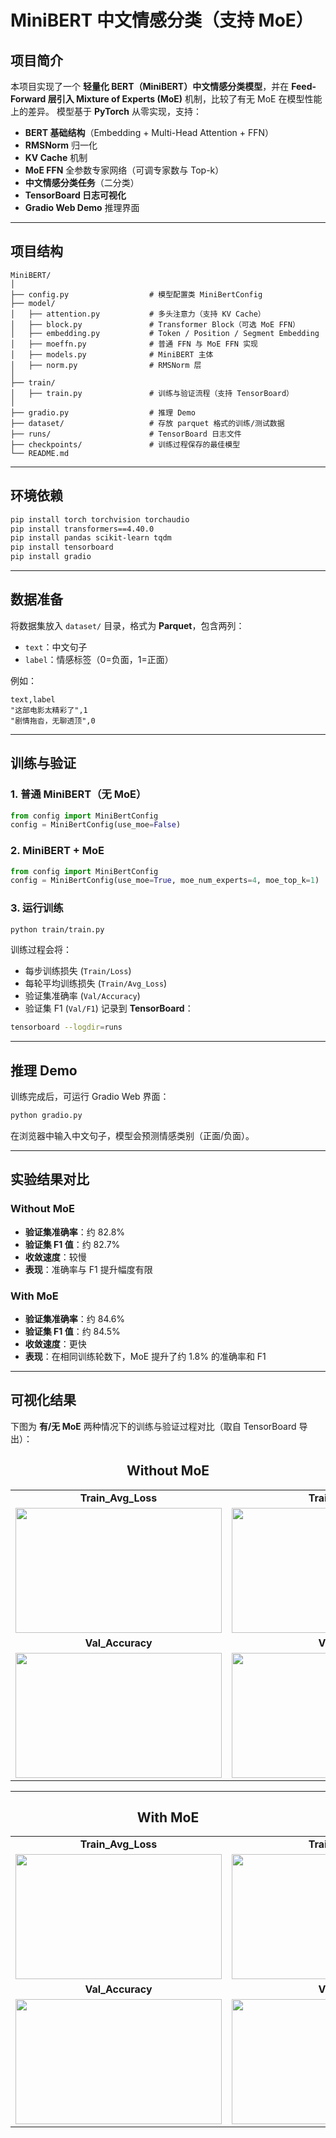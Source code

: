 # MiniBERT 中文情感分类（支持 MoE）

## 项目简介

本项目实现了一个 **轻量化 BERT（MiniBERT）中文情感分类模型**，并在 **Feed-Forward 层引入 Mixture of Experts (MoE)** 机制，比较了有无 MoE 在模型性能上的差异。
模型基于 **PyTorch** 从零实现，支持：

* **BERT 基础结构**（Embedding + Multi-Head Attention + FFN）
* **RMSNorm** 归一化
* **KV Cache** 机制
* **MoE FFN** 全参数专家网络（可调专家数与 Top-k）
* **中文情感分类任务**（二分类）
* **TensorBoard 日志可视化**
* **Gradio Web Demo** 推理界面

---

## 项目结构

```
MiniBERT/
│
├── config.py                  # 模型配置类 MiniBertConfig
├── model/
│   ├── attention.py           # 多头注意力（支持 KV Cache）
│   ├── block.py               # Transformer Block（可选 MoE FFN）
│   ├── embedding.py           # Token / Position / Segment Embedding
│   ├── moeffn.py              # 普通 FFN 与 MoE FFN 实现
│   ├── models.py              # MiniBERT 主体
│   ├── norm.py                # RMSNorm 层
│
├── train/
│   ├── train.py               # 训练与验证流程（支持 TensorBoard）
│
├── gradio.py                  # 推理 Demo
├── dataset/                   # 存放 parquet 格式的训练/测试数据
├── runs/                      # TensorBoard 日志文件
├── checkpoints/               # 训练过程保存的最佳模型
└── README.md
```

---

## 环境依赖

```bash
pip install torch torchvision torchaudio
pip install transformers==4.40.0
pip install pandas scikit-learn tqdm
pip install tensorboard
pip install gradio
```

---

## 数据准备

将数据集放入 `dataset/` 目录，格式为 **Parquet**，包含两列：

* `text`：中文句子
* `label`：情感标签（0=负面，1=正面）

例如：

```csv
text,label
"这部电影太精彩了",1
"剧情拖沓，无聊透顶",0
```

---

## 训练与验证

### 1. 普通 MiniBERT（无 MoE）

```python
from config import MiniBertConfig
config = MiniBertConfig(use_moe=False)
```

### 2. MiniBERT + MoE

```python
from config import MiniBertConfig
config = MiniBertConfig(use_moe=True, moe_num_experts=4, moe_top_k=1)
```

### 3. 运行训练

```bash
python train/train.py
```

训练过程会将：

* 每步训练损失 (`Train/Loss`)
* 每轮平均训练损失 (`Train/Avg_Loss`)
* 验证集准确率 (`Val/Accuracy`)
* 验证集 F1 (`Val/F1`)
  记录到 **TensorBoard**：

```bash
tensorboard --logdir=runs
```

---

## 推理 Demo

训练完成后，可运行 Gradio Web 界面：

```bash
python gradio.py
```

在浏览器中输入中文句子，模型会预测情感类别（正面/负面）。

---

## 实验结果对比

### Without MoE

* **验证集准确率**：约 82.8%
* **验证集 F1 值**：约 82.7%
* **收敛速度**：较慢
* **表现**：准确率与 F1 提升幅度有限

### With MoE

* **验证集准确率**：约 84.6%
* **验证集 F1 值**：约 84.5%
* **收敛速度**：更快
* **表现**：在相同训练轮数下，MoE 提升了约 1.8% 的准确率和 F1

---

## 可视化结果

下图为 **有/无 MoE** 两种情况下的训练与验证过程对比（取自 TensorBoard 导出）：
<h2 align="center">Without MoE</h2>

<table align="center">
  <tr>
    <td align="center"><strong>Train_Avg_Loss</strong></td>
    <td align="center"><strong>Train_Loss</strong></td>
  </tr>
  <tr>
    <td><img width="330" height="200" src="https://github.com/user-attachments/assets/dff72e17-c928-4e7e-b585-6774e7a72c77" /></td>
    <td><img width="330" height="200" src="https://github.com/user-attachments/assets/6e6fbaf3-1c74-4727-8a9c-bdf67a12a0a2" /></td>
  </tr>
  <tr>
    <td align="center"><strong>Val_Accuracy</strong></td>
    <td align="center"><strong>Val_F1</strong></td>
  </tr>
  <tr>
    <td><img width="330" height="200" src="https://github.com/user-attachments/assets/ae0ca1f8-7c8a-449b-b862-30884977a7f6" /></td>
    <td><img width="330" height="200" src="https://github.com/user-attachments/assets/72c2cd90-9856-4069-97e6-3c3fd3b73ec0" /></td>
  </tr>
</table>

---

<h2 align="center">With MoE</h2>

<table align="center">
  <tr>
    <td align="center"><strong>Train_Avg_Loss</strong></td>
    <td align="center"><strong>Train_Loss</strong></td>
  </tr>
  <tr>
    <td><img width="330" height="200" src="https://github.com/user-attachments/assets/5154cf4c-5c8d-42b7-897c-38e274a83f20" /></td>
    <td><img width="330" height="200" src="https://github.com/user-attachments/assets/61e24e03-16eb-4ffe-90fa-fab87d0d0554" /></td>
  </tr>
  <tr>
    <td align="center"><strong>Val_Accuracy</strong></td>
    <td align="center"><strong>Val_F1</strong></td>
  </tr>
  <tr>
    <td><img width="330" height="200" src="https://github.com/user-attachments/assets/d5e74e42-cfb2-4554-ba28-016c2bd672d5" /></td>
    <td><img width="330" height="200" src="https://github.com/user-attachments/assets/e8eb064c-9780-42b7-a970-11dbc80b5399" /></td>
  </tr>
</table>


